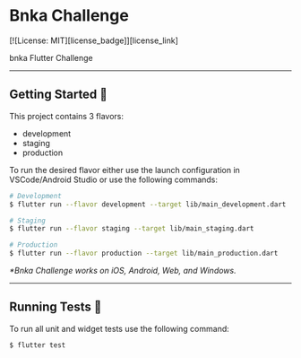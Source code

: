 # Bnka Challenge


[![License: MIT][license_badge]][license_link]


bnka Flutter Challenge

---

## Getting Started 🚀

This project contains 3 flavors:

- development
- staging
- production

To run the desired flavor either use the launch configuration in VSCode/Android Studio or use the following commands:

```sh
# Development
$ flutter run --flavor development --target lib/main_development.dart

# Staging
$ flutter run --flavor staging --target lib/main_staging.dart

# Production
$ flutter run --flavor production --target lib/main_production.dart
```

_\*Bnka Challenge works on iOS, Android, Web, and Windows._

---

## Running Tests 🧪

To run all unit and widget tests use the following command:

```sh
$ flutter test 
```
